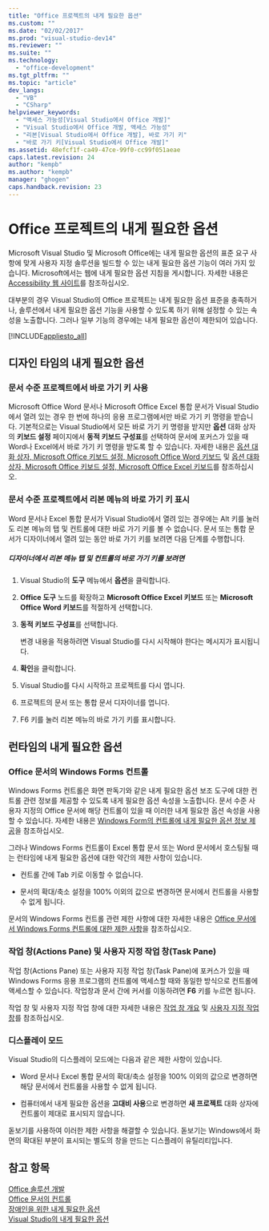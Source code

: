 ```yaml
---
title: "Office 프로젝트의 내게 필요한 옵션"
ms.custom: ""
ms.date: "02/02/2017"
ms.prod: "visual-studio-dev14"
ms.reviewer: ""
ms.suite: ""
ms.technology: 
  - "office-development"
ms.tgt_pltfrm: ""
ms.topic: "article"
dev_langs: 
  - "VB"
  - "CSharp"
helpviewer_keywords: 
  - "액세스 가능성[Visual Studio에서 Office 개발]"
  - "Visual Studio에서 Office 개발, 액세스 가능성"
  - "리본[Visual Studio에서 Office 개발], 바로 가기 키"
  - "바로 가기 키[Visual Studio에서 Office 개발]"
ms.assetid: 48efcf1f-ca49-47ce-99f0-cc99f051aeae
caps.latest.revision: 24
author: "kempb"
ms.author: "kempb"
manager: "ghogen"
caps.handback.revision: 23
---
```

# Office 프로젝트의 내게 필요한 옵션
  Microsoft Visual Studio 및 Microsoft Office에는 내게 필요한 옵션의 표준 요구 사항에 맞게 사용자 지정 솔루션을 빌드할 수 있는 내게 필요한 옵션 기능이 여러 가지 있습니다.  Microsoft에서는 웹에 내게 필요한 옵션 지침을 게시합니다.  자세한 내용은 [Accessibility 웹 사이트](http://go.microsoft.com/fwlink/?LinkID=37113)를 참조하십시오.  
  
 대부분의 경우 Visual Studio의 Office 프로젝트는 내게 필요한 옵션 표준을 충족하거나, 솔루션에서 내게 필요한 옵션 기능을 사용할 수 있도록 하기 위해 설정할 수 있는 속성을 노출합니다.  그러나 일부 기능의 경우에는 내게 필요한 옵션이 제한되어 있습니다.  
  
 [!INCLUDE[appliesto_all](../vsto/includes/appliesto-all-md.md)]  
  
## 디자인 타임의 내게 필요한 옵션  
  
### 문서 수준 프로젝트에서 바로 가기 키 사용  
 Microsoft Office Word 문서나 Microsoft Office Excel 통합 문서가 Visual Studio에서 열려 있는 경우 한 번에 하나의 응용 프로그램에서만 바로 가기 키 명령을 받습니다.  기본적으로는 Visual Studio에서 모든 바로 가기 키 명령을 받지만 **옵션** 대화 상자의 **키보드 설정** 페이지에서 **동적 키보드 구성표**를 선택하여 문서에 포커스가 있을 때 Word나 Excel에서 바로 가기 키 명령을 받도록 할 수 있습니다.  자세한 내용은 [옵션 대화 상자, Microsoft Office 키보드 설정, Microsoft Office Word 키보드](../vsto/microsoft-office-word-keyboard-microsoft-office-keyboard-settings-options-dialog-box.md) 및 [옵션 대화 상자, Microsoft Office 키보드 설정, Microsoft Office Excel 키보드](../vsto/microsoft-office-excel-keyboard-microsoft-office-keyboard-settings-options-dialog-box.md)를 참조하십시오.  
  
### 문서 수준 프로젝트에서 리본 메뉴의 바로 가기 키 표시  
 Word 문서나 Excel 통합 문서가 Visual Studio에서 열려 있는 경우에는 Alt 키를 눌러도 리본 메뉴의 탭 및 컨트롤에 대한 바로 가기 키를 볼 수 없습니다.  문서 또는 통합 문서가 디자이너에서 열려 있는 동안 바로 가기 키를 보려면 다음 단계를 수행합니다.  
  
##### 디자이너에서 리본 메뉴 탭 및 컨트롤의 바로 가기 키를 보려면  
  
1.  Visual Studio의 **도구** 메뉴에서 **옵션**을 클릭합니다.  
  
2.  **Office 도구** 노드를 확장하고 **Microsoft Office Excel 키보드** 또는 **Microsoft Office Word 키보드**를 적절하게 선택합니다.  
  
3.  **동적 키보드 구성표**를 선택합니다.  
  
     변경 내용을 적용하려면 Visual Studio를 다시 시작해야 한다는 메시지가 표시됩니다.  
  
4.  **확인**을 클릭합니다.  
  
5.  Visual Studio를 다시 시작하고 프로젝트를 다시 엽니다.  
  
6.  프로젝트의 문서 또는 통합 문서 디자이너를 엽니다.  
  
7.  F6 키를 눌러 리본 메뉴의 바로 가기 키를 표시합니다.  
  
## 런타임의 내게 필요한 옵션  
  
### Office 문서의 Windows Forms 컨트롤  
 Windows Forms 컨트롤은 화면 판독기와 같은 내게 필요한 옵션 보조 도구에 대한 컨트롤 관련 정보를 제공할 수 있도록 내게 필요한 옵션 속성을 노출합니다.  문서 수준 사용자 지정의 Office 문서에 해당 컨트롤이 있을 때 이러한 내게 필요한 옵션 속성을 사용할 수 있습니다.  자세한 내용은 [Windows Form의 컨트롤에 내게 필요한 옵션 정보 제공](http://msdn.microsoft.com/library/887dee6f-5059-4d57-957d-7c6fcd4acb10)을 참조하십시오.  
  
 그러나 Windows Forms 컨트롤이 Excel 통합 문서 또는 Word 문서에서 호스팅될 때는 런타임에 내게 필요한 옵션에 대한 약간의 제한 사항이 있습니다.  
  
-   컨트롤 간에 Tab 키로 이동할 수 없습니다.  
  
-   문서의 확대\/축소 설정을 100% 이외의 값으로 변경하면 문서에서 컨트롤을 사용할 수 없게 됩니다.  
  
 문서의 Windows Forms 컨트롤 관련 제한 사항에 대한 자세한 내용은 [Office 문서에서 Windows Forms 컨트롤에 대한 제한 사항](../vsto/limitations-of-windows-forms-controls-on-office-documents.md)을 참조하십시오.  
  
### 작업 창\(Actions Pane\) 및 사용자 지정 작업 창\(Task Pane\)  
 작업 창\(Actions Pane\) 또는 사용자 지정 작업 창\(Task Pane\)에 포커스가 있을 때 Windows Forms 응용 프로그램의 컨트롤에 액세스할 때와 동일한 방식으로 컨트롤에 액세스할 수 있습니다.  작업창과 문서 간에 커서를 이동하려면 **F6** 키를 누르면 됩니다.  
  
 작업 창 및 사용자 지정 작업 창에 대한 자세한 내용은 [작업 창 개요](../vsto/actions-pane-overview.md) 및 [사용자 지정 작업 창](../vsto/custom-task-panes.md)를 참조하십시오.  
  
### 디스플레이 모드  
 Visual Studio의 디스플레이 모드에는 다음과 같은 제한 사항이 있습니다.  
  
-   Word 문서나 Excel 통합 문서의 확대\/축소 설정을 100% 이외의 값으로 변경하면 해당 문서에서 컨트롤을 사용할 수 없게 됩니다.  
  
-   컴퓨터에서 내게 필요한 옵션을 **고대비 사용**으로 변경하면 **새 프로젝트** 대화 상자에 컨트롤이 제대로 표시되지 않습니다.  
  
 돋보기를 사용하여 이러한 제한 사항을 해결할 수 있습니다.  돋보기는 Windows에서 화면의 확대된 부분이 표시되는 별도의 창을 만드는 디스플레이 유틸리티입니다.  
  
## 참고 항목  
 [Office 솔루션 개발](../vsto/developing-office-solutions.md)   
 [Office 문서의 컨트롤](../vsto/controls-on-office-documents.md)   
 [장애인을 위한 내게 필요한 옵션](../ide/reference/accessibility-for-people-with-disabilities.md)   
 [Visual Studio의 내게 필요한 옵션](../ide/reference/accessibility-features-of-visual-studio.md)  
  
  